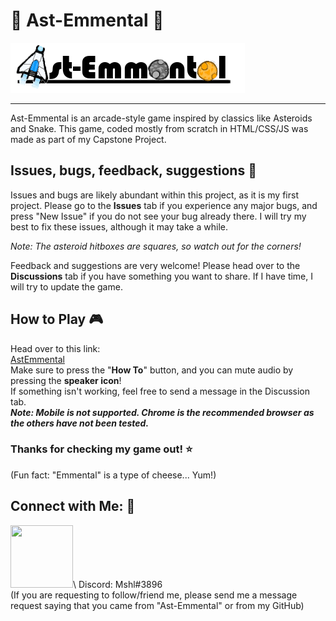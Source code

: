 # :rocket: Ast-Emmental :cheese:
![AstEmmental Title](AstEmmentalTitle.png)

---
Ast-Emmental is an arcade-style game inspired by classics like Asteroids and Snake. 
This game, coded mostly from scratch in HTML/CSS/JS was made as part of my Capstone Project.

## Issues, bugs, feedback, suggestions :ant:
Issues and bugs are likely abundant within this project, as it is my first project.
Please go to the **Issues** tab if you experience any major bugs, and press "New Issue" if you do not see your bug already there.
I will try my best to fix these issues, although it may take a while.

*Note: The asteroid hitboxes are squares, so watch out for the corners!*

Feedback and suggestions are very welcome! Please head over to the **Discussions** tab if you have something you want to share.
If I have time, I will try to update the game.

## How to Play :video_game:
Head over to this link: \
[AstEmmental](https://mshl2299.github.io/Ast-Emmental/) \
Make sure to press the "**How To**" button, and you can mute audio by pressing the **speaker icon**!\
If something isn't working, feel free to send a message in the Discussion tab.\
***Note: Mobile is not supported. Chrome is the recommended browser as the others have not been tested.***

### Thanks for checking my game out! :star:

(Fun fact: "Emmental" is a type of cheese... Yum!)

## Connect with Me: :speech_balloon:
[<img src="https://raw.githubusercontent.com/rahuldkjain/github-profile-readme-generator/master/src/images/icons/Social/instagram.svg" width="100" height="100">](https://instagram.com/mshl_1209_)\
Discord: Mshl#3896\
(If you are requesting to follow/friend me, please send me a message request saying that you came from "Ast-Emmental" or from my GitHub)
